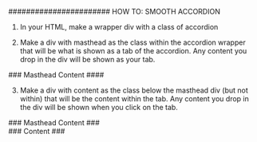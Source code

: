 #######################
HOW TO: SMOOTH ACCORDION


1. In your HTML, make a wrapper div with a class of accordion

<div class="accordion">
	
</div>


2. Make a div with masthead as the class within the accordion wrapper that will be what is shown as a tab of the accordion. Any content you drop in the div will be shown as your tab.

<div class="accordion">
	<div class="masthead">
		### Masthead Content ####
	</div>
</div>


3. Make a div with content as the class below the masthead div (but not within) that will be the content within the tab. Any content you drop in the div will be shown when you click on the tab.

<div class="accordion">
	<div class="masthead">
		### Masthead Content ###
	</div>
	<div class="content">
		### Content ###
	</div>	
</div>